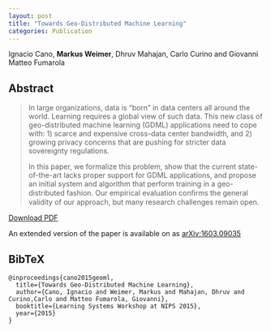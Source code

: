```yaml
---
layout: post
title: "Towards Geo-Distributed Machine Learning"
categories: Publication
---
```


Ignacio Cano, **Markus Weimer**, Dhruv Mahajan, Carlo Curino and Giovanni Matteo Fumarola


## Abstract

> In large organizations, data is “born” in data centers all around the world. Learning requires a global view of such data. This new class of geo-distributed machine learning (GDML) applications need to cope with: 1) scarce and expensive cross-data center bandwidth, and 2) growing privacy concerns that are pushing for stricter data sovereignty regulations.
>
> In this paper, we formalize this problem, show that the current state-of-the-art lacks proper support for GDML applications, and propose an initial system and algorithm that perform training in a geo-distributed fashion. Our empirical evaluation conﬁrms the general validity of our approach, but many research challenges remain open.


[Download PDF]({{site.url}}/files/pub/2015/2015-12-GeoML.pdf)

An extended version of the paper is available on as [arXiv:1603.09035](http://arxiv.org/abs/1603.09035)

## BibTeX

    @inproceedings{cano2015geoml,
      title={Towards Geo-Distributed Machine Learning},
      author={Cano, Ignacio and Weimer, Markus and Mahajan, Dhruv and Curino,Carlo and Matteo Fumarola, Giovanni},
      booktitle={Learning Systems Workshop at NIPS 2015},     
      year={2015}
    }

[REEF]: http://reef.apache.org
